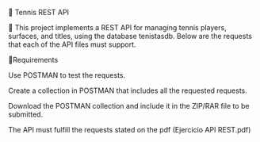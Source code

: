 📌 Tennis REST API

📢 This project implements a REST API for managing tennis players, surfaces, and titles, using the database tenistasdb. Below are the requests that each of the API files must support.

🔹Requirements

Use POSTMAN to test the requests.

Create a collection in POSTMAN that includes all the requested requests.

Download the POSTMAN collection and include it in the ZIP/RAR file to be submitted.

The API must fulfill the requests stated on the pdf (Ejercicio API REST.pdf)

